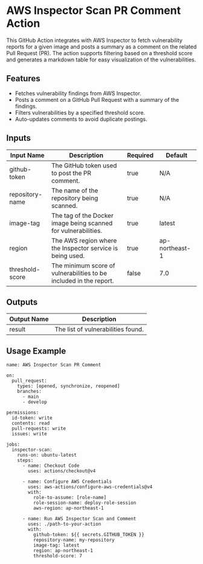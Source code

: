# AWS Inspector Scan PR Comment Action

This GitHub Action integrates with AWS Inspector to fetch vulnerability reports for a given image and posts a summary as a comment on the related Pull Request (PR). The action supports filtering based on a threshold score and generates a markdown table for easy visualization of the vulnerabilities.

## Features
* Fetches vulnerability findings from AWS Inspector.
* Posts a comment on a GitHub Pull Request with a summary of the findings.
* Filters vulnerabilities by a specified threshold score.
* Auto-updates comments to avoid duplicate postings.

## Inputs

|Input Name	|Description	|Required	|Default|
|-----------|---------------|-----------|-------|
|github-token	|The GitHub token used to post the PR comment.	|true	|N/A|
|repository-name	|The name of the repository being scanned.	|true	|N/A|
|image-tag	|The tag of the Docker image being scanned for vulnerabilities.	|true	|latest|
|region	|The AWS region where the Inspector service is being used.	|true	| ap-northeast-1|
|threshold-score	|The minimum score of vulnerabilities to be included in the report.	|false|	7.0|

## Outputs

|Output Name|	Description|
|-----------|---------------|
|result	|The list of vulnerabilities found.|

## Usage Example

```
name: AWS Inspector Scan PR Comment

on:
  pull_request:
    types: [opened, synchronize, reopened]
    branches:
      - main
      - develop

permissions:
  id-token: write
  contents: read
  pull-requests: write
  issues: write

jobs:
  inspector-scan:
    runs-on: ubuntu-latest
    steps:
      - name: Checkout Code
        uses: actions/checkout@v4

      - name: Configure AWS Credentials
        uses: aws-actions/configure-aws-credentials@v4
        with:
          role-to-assume: [role-name]
          role-session-name: deploy-role-session
          aws-region: ap-northeast-1

      - name: Run AWS Inspector Scan and Comment
        uses: ./path-to-your-action
        with:
          github-token: ${{ secrets.GITHUB_TOKEN }}
          repository-name: my-repository
          image-tag: latest
          region: ap-northeast-1
          threshold-score: 7
```
